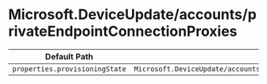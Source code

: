 # Microsoft.DeviceUpdate/accounts/privateEndpointConnectionProxies

| Default Path | Alias |
|---|---|
| `properties.provisioningState` | `Microsoft.DeviceUpdate/accounts/privateEndpointConnectionProxies/provisioningState` |

